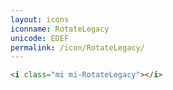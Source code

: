 ```yaml
---
layout: icons
iconname: RotateLegacy
unicode: EDEF
permalink: /icon/RotateLegacy/
---
```


``` html
<i class="mi mi-RotateLegacy"></i>
```
